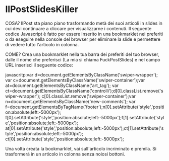 # IlPostSlidesKiller
COSA?
IlPost sta piano piano trasformando metà dei suoi articoli in slides in cui devi continuare a cliccare per visualizzarne i contenuti.
Il seguente codice Javascript è fatto per essere inserito in una bookmarklet nei preferiti o da eseguire nella console del browser per
eliminare la slide e permettere di vedere tutto l'articolo in colonna.

COME?
Crea una bookmarklet nella tua barra dei preferiti del tuo browser, dalle il nome che preferisci (La mia si chiama FuckPostSlides) e
nel campo URL inserisci il seguente codice:

javascritp:var d=document.getElementsByClassName('swiper-wrapper');
var c=document.getElementsByClassName('swiper-container');var at=document.getElementsByClassName('art_tag');
var ct=document.getElementsByClassName('controlli');d[0].classList.remove('swiper-wrapper');
c[0].classList.remove('swiper-container');var n=document.getElementsByClassName('new-comments');
var f=document.getElementsByTagName('footer');n[0].setAttribute('style','position:absolute;left:-5000px');
f[0].setAttribute('style','position:absolute;left:-5000px');f[1].setAttribute('style','position:absolute;left:-5000px');
at[0].setAttribute('style','position:absolute;left:-5000px');ct[1].setAttribute('style','position:absolute;left:-5000px');
ct[0].setAttribute('style','position:absolute;left:-5000px');

Una volta creata la bookmarklet, vai sull'articolo incriminato e premila. Si trasformerà in un articolo in colonna senza noiosi bottoni.

